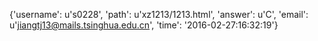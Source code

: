 {'username': u's0228', 'path': u'xz1213/1213.html', 'answer': u'C', 'email': u'jiangtj13@mails.tsinghua.edu.cn', 'time': '2016-02-27:16:32:19'}